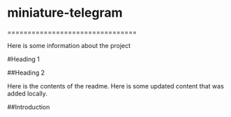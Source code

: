 # miniature-telegram
================================

Here is some information about the project

#Heading 1

##Heading 2

Here is the contents of the readme. 
Here is some updated content that was added locally.

##Introduction
